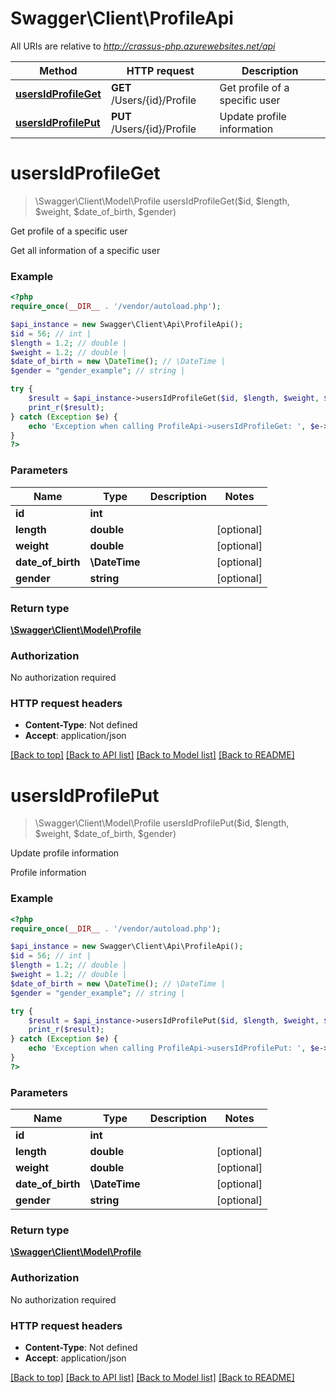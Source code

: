 # Swagger\Client\ProfileApi

All URIs are relative to *http://crassus-php.azurewebsites.net/api*

Method | HTTP request | Description
------------- | ------------- | -------------
[**usersIdProfileGet**](ProfileApi.md#usersIdProfileGet) | **GET** /Users/{id}/Profile | Get profile of a specific user
[**usersIdProfilePut**](ProfileApi.md#usersIdProfilePut) | **PUT** /Users/{id}/Profile | Update profile information


# **usersIdProfileGet**
> \Swagger\Client\Model\Profile usersIdProfileGet($id, $length, $weight, $date_of_birth, $gender)

Get profile of a specific user

Get all information of a specific user

### Example
```php
<?php
require_once(__DIR__ . '/vendor/autoload.php');

$api_instance = new Swagger\Client\Api\ProfileApi();
$id = 56; // int | 
$length = 1.2; // double | 
$weight = 1.2; // double | 
$date_of_birth = new \DateTime(); // \DateTime | 
$gender = "gender_example"; // string | 

try {
    $result = $api_instance->usersIdProfileGet($id, $length, $weight, $date_of_birth, $gender);
    print_r($result);
} catch (Exception $e) {
    echo 'Exception when calling ProfileApi->usersIdProfileGet: ', $e->getMessage(), PHP_EOL;
}
?>
```

### Parameters

Name | Type | Description  | Notes
------------- | ------------- | ------------- | -------------
 **id** | **int**|  |
 **length** | **double**|  | [optional]
 **weight** | **double**|  | [optional]
 **date_of_birth** | **\DateTime**|  | [optional]
 **gender** | **string**|  | [optional]

### Return type

[**\Swagger\Client\Model\Profile**](../Model/Profile.md)

### Authorization

No authorization required

### HTTP request headers

 - **Content-Type**: Not defined
 - **Accept**: application/json

[[Back to top]](#) [[Back to API list]](../../README.md#documentation-for-api-endpoints) [[Back to Model list]](../../README.md#documentation-for-models) [[Back to README]](../../README.md)

# **usersIdProfilePut**
> \Swagger\Client\Model\Profile usersIdProfilePut($id, $length, $weight, $date_of_birth, $gender)

Update profile information

Profile information

### Example
```php
<?php
require_once(__DIR__ . '/vendor/autoload.php');

$api_instance = new Swagger\Client\Api\ProfileApi();
$id = 56; // int | 
$length = 1.2; // double | 
$weight = 1.2; // double | 
$date_of_birth = new \DateTime(); // \DateTime | 
$gender = "gender_example"; // string | 

try {
    $result = $api_instance->usersIdProfilePut($id, $length, $weight, $date_of_birth, $gender);
    print_r($result);
} catch (Exception $e) {
    echo 'Exception when calling ProfileApi->usersIdProfilePut: ', $e->getMessage(), PHP_EOL;
}
?>
```

### Parameters

Name | Type | Description  | Notes
------------- | ------------- | ------------- | -------------
 **id** | **int**|  |
 **length** | **double**|  | [optional]
 **weight** | **double**|  | [optional]
 **date_of_birth** | **\DateTime**|  | [optional]
 **gender** | **string**|  | [optional]

### Return type

[**\Swagger\Client\Model\Profile**](../Model/Profile.md)

### Authorization

No authorization required

### HTTP request headers

 - **Content-Type**: Not defined
 - **Accept**: application/json

[[Back to top]](#) [[Back to API list]](../../README.md#documentation-for-api-endpoints) [[Back to Model list]](../../README.md#documentation-for-models) [[Back to README]](../../README.md)

